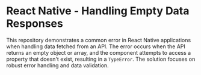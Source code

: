 # React Native - Handling Empty Data Responses

This repository demonstrates a common error in React Native applications when handling data fetched from an API. The error occurs when the API returns an empty object or array, and the component attempts to access a property that doesn't exist, resulting in a `TypeError`.  The solution focuses on robust error handling and data validation.